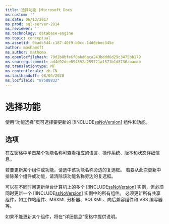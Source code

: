 ```yaml
---
title: 选择功能 |Microsoft Docs
ms.custom: ''
ms.date: 06/13/2017
ms.prod: sql-server-2014
ms.reviewer: ''
ms.technology: database-engine
ms.topic: conceptual
ms.assetid: 0badc544-c187-40f9-b0cc-14d6ebec345e
author: mashamsft
ms.author: mathoma
ms.openlocfilehash: 79d2b8bfe6f8abd6aca243bddd6d29c3475bb179
ms.sourcegitcommit: ad4d92dce894592a259721a1571b1d8736abacdb
ms.translationtype: MT
ms.contentlocale: zh-CN
ms.lasthandoff: 08/04/2020
ms.locfileid: "87588832"
---
```

# <a name="select-features"></a>选择功能
  使用“功能选择”页可选择要更新的 [!INCLUDE[ssNoVersion](../../includes/ssnoversion-md.md)] 组件和功能。  
  
## <a name="options"></a>选项  
 在左窗格中单击某个功能名称可查看相应的语言、操作系统、版本和状态详细信息。  
  
 若要更新某个组件或功能，请选中该功能名称旁边的复选框。 若要从此次更新中排除某个组件或功能，请清除该功能名称旁边的复选框。  
  
 可以在不同时间更新单台计算机上的多个 [!INCLUDE[ssNoVersion](../../includes/ssnoversion-md.md)] 实例，但必须同时更新一个 [!INCLUDE[ssNoVersion](../../includes/ssnoversion-md.md)] 实例中的所有组件。 必须更新所有共享组件，如工作站组件、MSXML 分析器、SQLXML、向后兼容组件和 VSS 编写器等。  
  
 如果不能更新某个组件，将在“详细信息”窗格中提供说明。  
  
  
